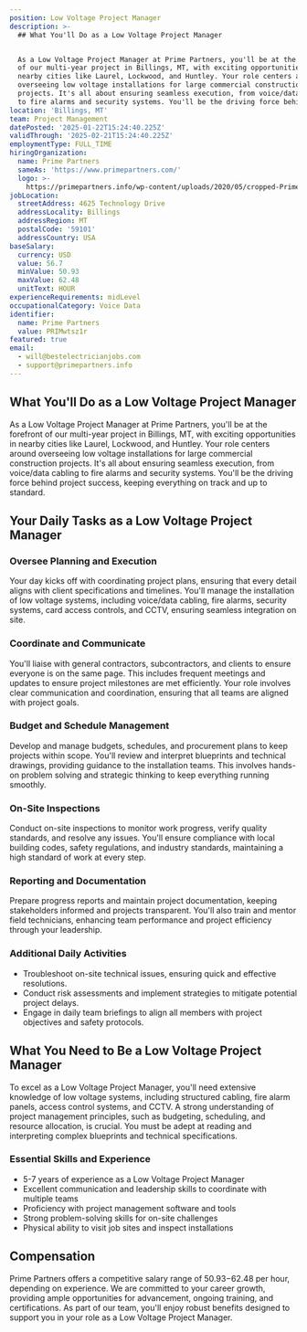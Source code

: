 ```yaml
---
position: Low Voltage Project Manager
description: >-
  ## What You'll Do as a Low Voltage Project Manager


  As a Low Voltage Project Manager at Prime Partners, you'll be at the forefront
  of our multi-year project in Billings, MT, with exciting opportunities in
  nearby cities like Laurel, Lockwood, and Huntley. Your role centers around
  overseeing low voltage installations for large commercial construction
  projects. It's all about ensuring seamless execution, from voice/data cabling
  to fire alarms and security systems. You'll be the driving force behind...
location: 'Billings, MT'
team: Project Management
datePosted: '2025-01-22T15:24:40.225Z'
validThrough: '2025-02-21T15:24:40.225Z'
employmentType: FULL_TIME
hiringOrganization:
  name: Prime Partners
  sameAs: 'https://www.primepartners.com/'
  logo: >-
    https://primepartners.info/wp-content/uploads/2020/05/cropped-Prime-Partners-Logo-NO-BG-1.png
jobLocation:
  streetAddress: 4625 Technology Drive
  addressLocality: Billings
  addressRegion: MT
  postalCode: '59101'
  addressCountry: USA
baseSalary:
  currency: USD
  value: 56.7
  minValue: 50.93
  maxValue: 62.48
  unitText: HOUR
experienceRequirements: midLevel
occupationalCategory: Voice Data
identifier:
  name: Prime Partners
  value: PRIMwtsz1r
featured: true
email:
  - will@bestelectricianjobs.com
  - support@primepartners.info
---
```




## What You'll Do as a Low Voltage Project Manager

As a Low Voltage Project Manager at Prime Partners, you'll be at the forefront of our multi-year project in Billings, MT, with exciting opportunities in nearby cities like Laurel, Lockwood, and Huntley. Your role centers around overseeing low voltage installations for large commercial construction projects. It's all about ensuring seamless execution, from voice/data cabling to fire alarms and security systems. You'll be the driving force behind project success, keeping everything on track and up to standard.

## Your Daily Tasks as a Low Voltage Project Manager

### Oversee Planning and Execution

Your day kicks off with coordinating project plans, ensuring that every detail aligns with client specifications and timelines. You'll manage the installation of low voltage systems, including voice/data cabling, fire alarms, security systems, card access controls, and CCTV, ensuring seamless integration on site.

### Coordinate and Communicate

You'll liaise with general contractors, subcontractors, and clients to ensure everyone is on the same page. This includes frequent meetings and updates to ensure project milestones are met efficiently. Your role involves clear communication and coordination, ensuring that all teams are aligned with project goals.

### Budget and Schedule Management

Develop and manage budgets, schedules, and procurement plans to keep projects within scope. You'll review and interpret blueprints and technical drawings, providing guidance to the installation teams. This involves hands-on problem solving and strategic thinking to keep everything running smoothly.

### On-Site Inspections

Conduct on-site inspections to monitor work progress, verify quality standards, and resolve any issues. You'll ensure compliance with local building codes, safety regulations, and industry standards, maintaining a high standard of work at every step.

### Reporting and Documentation

Prepare progress reports and maintain project documentation, keeping stakeholders informed and projects transparent. You'll also train and mentor field technicians, enhancing team performance and project efficiency through your leadership.

### Additional Daily Activities

- Troubleshoot on-site technical issues, ensuring quick and effective resolutions.
- Conduct risk assessments and implement strategies to mitigate potential project delays.
- Engage in daily team briefings to align all members with project objectives and safety protocols.

## What You Need to Be a Low Voltage Project Manager

To excel as a Low Voltage Project Manager, you'll need extensive knowledge of low voltage systems, including structured cabling, fire alarm panels, access control systems, and CCTV. A strong understanding of project management principles, such as budgeting, scheduling, and resource allocation, is crucial. You must be adept at reading and interpreting complex blueprints and technical specifications.

### Essential Skills and Experience

- 5-7 years of experience as a Low Voltage Project Manager
- Excellent communication and leadership skills to coordinate with multiple teams
- Proficiency with project management software and tools
- Strong problem-solving skills for on-site challenges
- Physical ability to visit job sites and inspect installations

## Compensation

Prime Partners offers a competitive salary range of $50.93-$62.48 per hour, depending on experience. We are committed to your career growth, providing ample opportunities for advancement, ongoing training, and certifications. As part of our team, you'll enjoy robust benefits designed to support you in your role as a Low Voltage Project Manager.